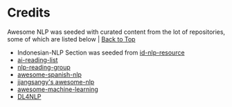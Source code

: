 # Credits

Awesome NLP was seeded with curated content from the lot of repositories, some of which are listed below | [Back to Top](#contents)

- Indonesian-NLP Section was seeded from [id-nlp-resource](https://github.com/kmkurn/id-nlp-resource)
- [ai-reading-list](https://github.com/m0nologuer/AI-reading-list)
- [nlp-reading-group](https://github.com/clulab/nlp-reading-group/wiki/Fall-2015-Reading-Schedule)
- [awesome-spanish-nlp](https://github.com/dav009/awesome-spanish-nlp)
- [jjangsangy's awesome-nlp](https://gist.github.com/jjangsangy/8759f163bc3558779c46)
- [awesome-machine-learning](https://github.com/josephmisiti/awesome-machine-learning/blob/master/README.md)
- [DL4NLP](https://github.com/andrewt3000/DL4NLP)
